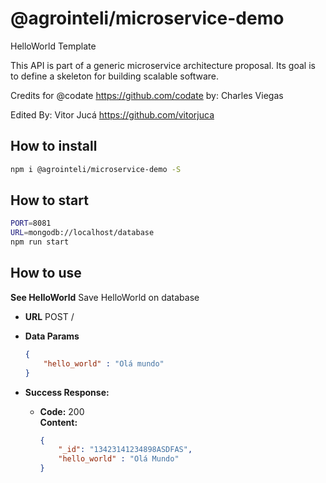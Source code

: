 # @agrointeli/microservice-demo

HelloWorld Template

This API is part of a generic microservice architecture proposal. 
Its goal is to define a skeleton for building scalable software.

Credits for @codate
https://github.com/codate
by: Charles Viegas

Edited By: Vitor Jucá
https://github.com/vitorjuca

## How to install

```bash
npm i @agrointeli/microservice-demo -S

```

## How to start

```bash
PORT=8081
URL=mongodb://localhost/database
npm run start 

```

## How to use

**See HelloWorld**
    Save HelloWorld on database

* **URL**
    POST /

* **Data Params**
    
    ```json
    { 
        "hello_world" : "Olá mundo" 
    }
    ``` 

* **Success Response:**
    * **Code:** 200 <br />
    **Content:**
    
        ```json
        { 
            "_id": "13423141234898ASDFAS",
            "hello_world" : "Olá Mundo"
        }
        ```